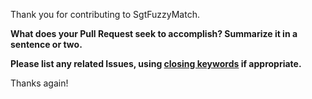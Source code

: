 Thank you for contributing to SgtFuzzyMatch.

**What does your Pull Request seek to accomplish? Summarize it in a sentence or two.**

**Please list any related Issues, using [closing keywords](https://docs.github.com/en/github/managing-your-work-on-github/linking-a-pull-request-to-an-issue#linking-a-pull-request-to-an-issue-using-a-keyword) if appropriate.**

Thanks again!
